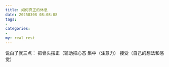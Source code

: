 ```yaml
---
title: 如何真正的休息
date: 20250308 08:08:08
tags:
-
categories:
-
my: real_rest 
---
```


说白了就三点：
把骨头摆正（辅助把心态
集中（注意力）
接受（自己的想法和感觉）
